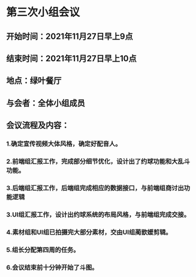 # 第三次小组会议
## 开始时间：2021年11月27日早上9点

## 结束时间：2021年11月27日早上10点

## 地点：绿叶餐厅

## 与会者：全体小组成员

## 会议流程及内容：
### 1.确定宣传视频大体风格，确定好配音人。
### 2.前端组汇报工作，完成部分细节优化，设计出了约球功能和大乱斗功能。
### 3.后端组汇报工作，后端组完成相应的数据接口，与前端组商讨出功能逻辑
### 3.UI组汇报工作，设计出约球系统的布局风格，与前端组完成交接。
### 4.素材组和UI组已拍摄完大部分素材，交由UI组蔺歆媛剪辑。
### 5.组长分配第四周的任务。
### 6.会议结束前十分钟开始了斗图。